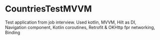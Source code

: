 # CountriesTestMVVM
Test application from job interview. Used kotlin, MVVM, Hilt as DI, Navigation component, Kotlin coroutines, Retrofit &amp; OKHttp fpr networking, Binding
